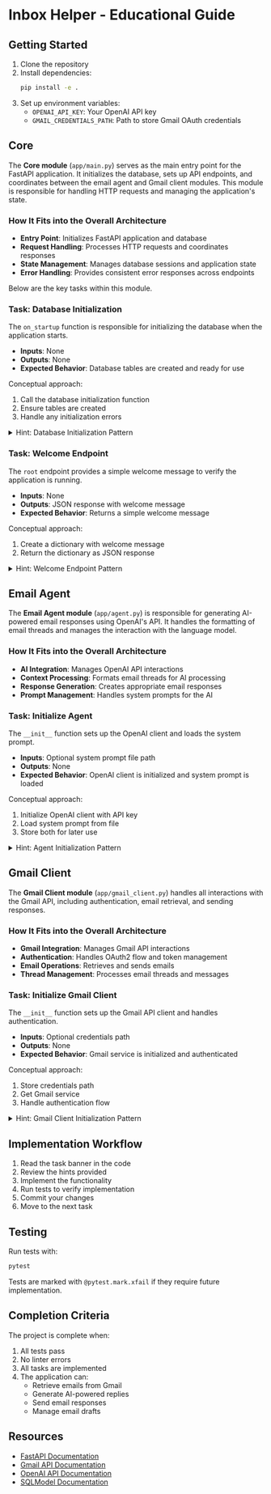 # Inbox Helper - Educational Guide

## Getting Started

1. Clone the repository
2. Install dependencies:
   ```bash
   pip install -e .
   ```
3. Set up environment variables:
   - `OPENAI_API_KEY`: Your OpenAI API key
   - `GMAIL_CREDENTIALS_PATH`: Path to store Gmail OAuth credentials

## Core
The **Core module** (`app/main.py`) serves as the main entry point for the FastAPI application. It initializes the database, sets up API endpoints, and coordinates between the email agent and Gmail client modules. This module is responsible for handling HTTP requests and managing the application's state.

### How It Fits into the Overall Architecture
- **Entry Point**: Initializes FastAPI application and database
- **Request Handling**: Processes HTTP requests and coordinates responses
- **State Management**: Manages database sessions and application state
- **Error Handling**: Provides consistent error responses across endpoints

Below are the key tasks within this module.

### Task: Database Initialization
The `on_startup` function is responsible for initializing the database when the application starts.

- **Inputs**: None
- **Outputs**: None
- **Expected Behavior**: Database tables are created and ready for use

Conceptual approach:
1. Call the database initialization function
2. Ensure tables are created
3. Handle any initialization errors

<details>
<summary>Hint: Database Initialization Pattern</summary>

```python
def on_startup():
    init_db()  # Initialize database tables
```
</details>

### Task: Welcome Endpoint
The `root` endpoint provides a simple welcome message to verify the application is running.

- **Inputs**: None
- **Outputs**: JSON response with welcome message
- **Expected Behavior**: Returns a simple welcome message

Conceptual approach:
1. Create a dictionary with welcome message
2. Return the dictionary as JSON response

<details>
<summary>Hint: Welcome Endpoint Pattern</summary>

```python
@app.get("/")
async def root():
    return {"message": "Welcome to Inbox Helper"}
```
</details>

## Email Agent
The **Email Agent module** (`app/agent.py`) is responsible for generating AI-powered email responses using OpenAI's API. It handles the formatting of email threads and manages the interaction with the language model.

### How It Fits into the Overall Architecture
- **AI Integration**: Manages OpenAI API interactions
- **Context Processing**: Formats email threads for AI processing
- **Response Generation**: Creates appropriate email responses
- **Prompt Management**: Handles system prompts for the AI

### Task: Initialize Agent
The `__init__` function sets up the OpenAI client and loads the system prompt.

- **Inputs**: Optional system prompt file path
- **Outputs**: None
- **Expected Behavior**: OpenAI client is initialized and system prompt is loaded

Conceptual approach:
1. Initialize OpenAI client with API key
2. Load system prompt from file
3. Store both for later use

<details>
<summary>Hint: Agent Initialization Pattern</summary>

```python
def __init__(self, system_prompt_file: Path = None):
    self.client = OpenAI(api_key=settings.openai_api_key)
    self.system_prompt = self._load_system_prompt(system_prompt_file)
```
</details>

## Gmail Client
The **Gmail Client module** (`app/gmail_client.py`) handles all interactions with the Gmail API, including authentication, email retrieval, and sending responses.

### How It Fits into the Overall Architecture
- **Gmail Integration**: Manages Gmail API interactions
- **Authentication**: Handles OAuth2 flow and token management
- **Email Operations**: Retrieves and sends emails
- **Thread Management**: Processes email threads and messages

### Task: Initialize Gmail Client
The `__init__` function sets up the Gmail API client and handles authentication.

- **Inputs**: Optional credentials path
- **Outputs**: None
- **Expected Behavior**: Gmail service is initialized and authenticated

Conceptual approach:
1. Store credentials path
2. Get Gmail service
3. Handle authentication flow

<details>
<summary>Hint: Gmail Client Initialization Pattern</summary>

```python
def __init__(self, credentials_path: Optional[Path] = None):
    self.credentials_path = credentials_path or settings.gmail_credentials_path
    self.service = self._get_gmail_service()
```
</details>

## Implementation Workflow

1. Read the task banner in the code
2. Review the hints provided
3. Implement the functionality
4. Run tests to verify implementation
5. Commit your changes
6. Move to the next task

## Testing

Run tests with:
```bash
pytest
```

Tests are marked with `@pytest.mark.xfail` if they require future implementation.

## Completion Criteria

The project is complete when:
1. All tests pass
2. No linter errors
3. All tasks are implemented
4. The application can:
   - Retrieve emails from Gmail
   - Generate AI-powered replies
   - Send email responses
   - Manage email drafts

## Resources

- [FastAPI Documentation](https://fastapi.tiangolo.com/)
- [Gmail API Documentation](https://developers.google.com/gmail/api)
- [OpenAI API Documentation](https://platform.openai.com/docs/api-reference)
- [SQLModel Documentation](https://sqlmodel.tiangolo.com/) 